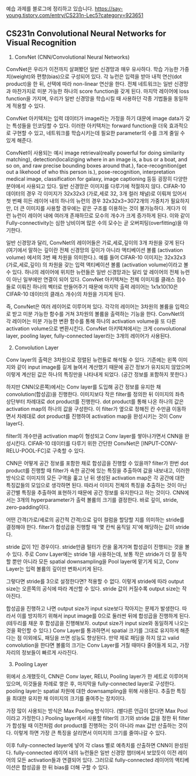 예습 과제를 블로그에 정리하고 있습니다. https://say-young.tistory.com/entry/CS231n-Lec5?category=923651

## CS231n Convolutional Neural Networks for Visual Recognition

1. ConvNet (CNN/Convolutional Neural Networks)

ConvNet은 우리가 이전까지 살펴봤던 일반 신경망과 매우 유사하다. 학습 가능한 가중치(weight)와 편향(bias)으로 구성되어 있다. 각 뉴런은 입력을 받아 내적 연산(dot product)을 한 뒤, 선택에 따라 non-linear 연산을 한다. 전체 네트워크는 일반 신경망과 마찬가지로 미분 가능한 하나의 score function을 갖게 된다. 마지막 레이어에 loss function을 가지며, 우리가 일반 신경망을 학습시킬 때 사용하던 각종 기법들을 동일하게 적용할 수 있다.

ConvNet 아키텍처는 입력 데이터가 image라는 가정을 하기 대문에 image data가 갖는 특성들을 인코딩할 수 있다. 이러한 아키텍처는 forward function을 더욱 효과적으로 구현할 수 있고, 네트워크를 학습시키는데 필요한 parameter의 수를 크게 줄일 수 있게 해준다.

ConvNet이 사용되는 예시
image retrieval(really powerful for doing similarity matching), detection(localiziging where in an image is, a bus or a boat, and so on, and raw precise bounding boxes around that.), face-recognition(get out a likehood of who this person is.), pose-recognition, interpretation medical image, classification for galaxy, image captioning 등등 굉장히 다양한 분야에서 사용되고 있다.
일반 신경망은 이미지를 다루기에 적절하지 않다. CIFAR-10 데이터의 경우 각 이미지가 32x32x3 (가로,세로 32, 3개 컬러 채널)로 이뤄져 있어서 첫 번째 히든 레이어 내의 하나의 뉴런의 경우 32x32x3=3072개의 가중치가 필요하지만, 더 큰 이미지를 사용할 경우에는 같은 구조를 이용하는 것이 불가능하다. 게다가 이런 뉴런이 레이어 내에 여러개 존재하므로 모수의 개수가 크게 증가하게 된다. 이와 같이 Fully-connectivity는 심한 낭비이며 많은 수의 모수는 곧 오버피팅(overfitting)을 야기한다.

일반 신경망과 달리, ConvNet의 레이어들은 가로,세로,깊이의 3개 차원을 갖게 된다 (여기에서 말하는 깊이란 전체 신경망의 깊이가 아니라 액티베이션 볼륨 (activation volume) 에서의 3번 째 차원을 의미한다.). 예를 들어 CIFAR-10 이미지는 32x32x3 (가로,세로,깊이) 의 차원을 갖는 입력 액티베이션 볼륨 (activation volume)이라고 볼 수 있다. 하나의 레이어에 위치한 뉴런들은 일반 신경망과는 달리 앞 레이어의 전체 뉴런이 아닌 일부에만 연결이 되어 있다. ConvNet 아키텍쳐는 전체 이미지를 클래스 점수들로 이뤄진 하나의 벡터로 만들어주기 때문에 마지막 출력 레이어는 1x1x10(10은 CIFAR-10 데이터의 클래스 개수)의 차원을 가지게 된다.

즉, ConvNet은 여러 레이어로 이루어져 있다. 각각의 레이어는 3차원의 볼륨을 입력으로 받고 미분 가능한 함수를 거쳐 3차원의 볼륨을 출력하는 기능을 한다. ConvNet의 각 레이어는 미분 가능한 변환 함수를 통해 하나의 activation volume을 또 다른 activation volume으로 변환시킨다. ConvNet 아키텍쳐에서는 크게 convolutional layer, pooling layer, fully-connected layer라는 3개의 레이어가 사용된다.



2. Convolution Layer

Conv layer의 출력은 3차원으로 정렬된 뉴런들로 해석될 수 있다. 기존에는 왼쪽 이미지와 같이 input image를 길게 늘여서 계산했기 때문에 공간 정보가 유지되지 않았으며 이렇게 계산된 값은 하나의 특징만을 나타내게 되었다. (공간 정보를 포함하지 못한다.)

하지만 CNN(오른쪽)에서는 Conv layer를 도입해 공간 정보를 유지한 채 convolution(합성곱)을 진행한다. 이미지보다 작은 filter를 정의한 뒤 이미지의 좌측 상단부터 차례대로 dot product를 진행한다. dot product를 통해 나온 하나의 값은 activation map의 하나의 값을 구성한다. 이 filter가 옆으로 정해진 칸 수만큼 이동하면서 차례대로 dot product를 진행하여 activation map을 완성시키는 것이 Conv layer다.

filter의 개수만큼 activation map이 형성되고 Conv layer를 쌓아나가면서 CNN을 완성시킨다. CIFAR-10 데이터를 다루기 위한 간단한 ConvNet은 [INPUT-CONV-RELU-POOL-FC]로 구축할 수 있다.

CNN은 어떻게 공간 정보를 포함한 채로 합성곱을 진행할 수 있을까? filter가 한번 dot product를 진행할 때 filter가 속한 공간에 있는 특징을 추출하여 값을 내보내고, 이러한 방식으로 이미지의 모든 구역을 훑고 난 뒤 생성된 activation map은 각 공간에 대한 특징값들의 모임으로 생각하면 된다. 따라서 이미지 전체의 특징을 추출하는 것이 아닌 공간별 특징을 추출하여 표현하기 때문에 공간 정보를 유지한다고 하는 것이다. CNN에서는 3개의 hyperparameter가 출력 볼륨의 크기를 결정한다. 바로 깊이, stride, zero-padding이다.

어떤 간격(가로/세로의 공간적 간격)으로 깊이 컬럼을 할당할 지를 의미하는 stride를 결정해야 한다. filter가 합성곱을 진행할 때 '몇 칸씩 움직일 지'에 해당하는 값이 stride다.

stride 값이 1인 경우이다. stride만큼 필터가 칸을 옮겨가며 합성곱이 진행되는 것을 볼 수 있다. 주로 Conv Layer에는 stride 1을 사용하는데, 보통 작은 stride가 더 잘 동작할 뿐만 아니라 모든 spatial downsampling을 Pool layer에 맡기게 되고, Conv Layer는 입력 볼륨의 깊이만 변화시키게 된다.

그렇다면 stride를 3으로 설정한다면? 적용할 수 없다. 이렇게 stride에 따라 output size는 오른쪽의 공식에 따라 계산할 수 있다. stride 값이 커질수록 output size는 작아진다.

합성곱을 진행하고 나면 output size가 input size보다 작아지는 문제가 발생한다. 따라서 이를 방지하기 위해서 input image를 0으로 둘러싼 뒤에 합성곱을 진행하게 된다. (테두리를 채운 후 합성곱을 진행해보자. output size가 input size와 동일하게 나오는 것을 확인할 수 있다.) Conv Layer를 통과하면서 spatial 크기를 그대로 유지하게 해준다는 점 이외에도, 패딩을 쓰면 성능도 향상된다. 만약 제로 패딩을 하지 않고 valid convolution을 한다면 볼륨의 크기는 Conv Layer를 거칠 때마다 줄어들게 되고, 가장자리의 정보들이 빠르게 사라진다.



3. Pooling Layer

위에서 소개했듯이, CNN은 Conv layer, RELU, Pooling layer가 한 세트로 이루어져 있으며, 이것들을 차례로 쌓은 후, 마지막을 fully-connected layer로 구성한다. pooling layer는 spatial 차원에 대한 downsampling을 위해 사용된다. 추출한 특징을 최대한 유지한 채 이미지의 크기를 줄여주는 장치이다.

가장 많이 사용되는 방식은 Max Pooling 방식이다. (별다른 언급이 없다면 Max Pool이라고 가정한다.) Pooling layer에서 사용할 filter의 크기와 stride 값을 정한 뒤 filter가 합성될 때 이전처럼 dot product를 진행하는 것이 아니라 max 값만 산출하는 것이다. 이렇게 하면 가장 큰 특징을 살리면서 이미지의 크기를 줄여나갈 수 있다.

이후 fully-connected layer에 넣어 각 class 별로 예측치를 산출하면 CNN이 완성된다. fully-connected 레이어 내의 뉴런들은 일반 신경망 챕터에서 보았듯이 이전 레이어의 모든 activation들과 연결되어 있다. 그러므로 fully-connected 레이어의 액티베이션은 합성곱을 한 뒤 bias를 더해 구할 수 있다.